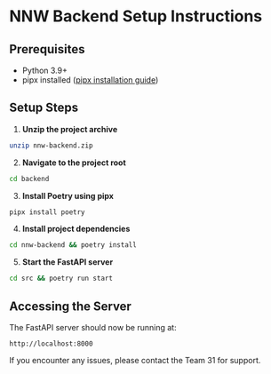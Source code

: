 # NNW Backend Setup Instructions

## Prerequisites
- Python 3.9+
- pipx installed ([pipx installation guide](https://pypa.github.io/pipx/installation/))

## Setup Steps

1. **Unzip the project archive**
```bash
unzip nnw-backend.zip
```

2. **Navigate to the project root**
```bash
cd backend
```

3. **Install Poetry using pipx**
```bash
pipx install poetry
```

4. **Install project dependencies**
```bash
cd nnw-backend && poetry install
```

5. **Start the FastAPI server**
```bash
cd src && poetry run start
```

## Accessing the Server
The FastAPI server should now be running at:
```
http://localhost:8000
```

If you encounter any issues, please contact the Team 31 for support.

